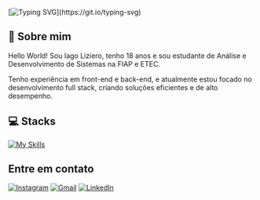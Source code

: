 [![Typing SVG](https://readme-typing-svg.demolab.com/?lines=Prazer,+sou+o+Iago+Liziero!;Full+stack+developer.)](https://git.io/typing-svg)

## 📌 Sobre mim

Hello World! Sou Iago Liziero, tenho 18 anos e sou estudante de Análise e Desenvolvimento de Sistemas na FIAP e ETEC. 

Tenho experiência em front-end e back-end, e atualmente estou focado no desenvolvimento full stack, criando soluções eficientes e de alto desempenho.

## 💻 Stacks
<div>

[![My Skills](https://skillicons.dev/icons?i=js,html,css,ts,tailwind,vite,react,next,prisma,nodejs,mysql,mongodb,express)](https://skillic)

## Entre em contato
[![Instagram](https://img.shields.io/badge/Instagram-E4405F?style=for-the-badge&logo=instagram&logoColor=white)](https://www.instagram.com/Iagoliziero/)
[![Gmail](https://img.shields.io/badge/Gmail-D14836?style=for-the-badge&logo=gmail&logoColor=white)](mailto:iagolizierox14@gmail.com)
[![LinkedIn](https://img.shields.io/badge/LinkedIn-0077B5?style=for-the-badge&logo=linkedin&logoColor=white)](https://www.linkedin.com/in/iago-liziero-54b81232b?trk=blended-typeahead)
